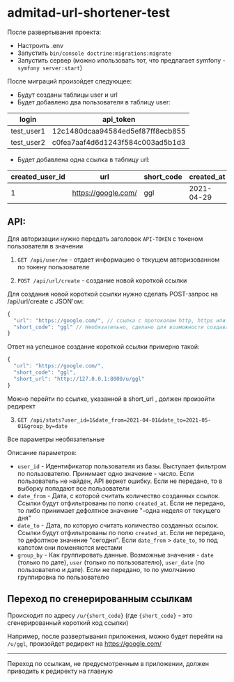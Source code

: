 # admitad-url-shortener-test

После развертывания проекта:

- Настроить .env
- Запустить `bin/console doctrine:migrations:migrate`
- Запустить сервер (можно ипользовать тот, что предлагает symfony - `symfony server:start`)

После миграций произойдет следующее:

- Будут созданы таблицы user и url
- Будет добавлено два пользователя в таблицу user:

| login | api_token |
| --- | --- |
| test_user1 | 12c1480dcaa94584ed5ef87ff8ecb855 |
| test_user2 | c0fea7aaf4d6d1243f584c003ad5b1d3 |


- Будет добавлена одна ссылка в таблицу url:

| created_user_id | url | short_code | created_at |
| --- | --- | --- | --- |
| 1 | https://google.com/ | ggl | 2021-04-29 |


## API:

Для авторизации нужно передать заголовок `API-TOKEN` с токеном пользователя в значении

1. `GET /api/user/me` - отдает информацию о текущем авторизованном по токену пользователе

2. `POST /api/url/create` - создание новой короткой ссылки
 
Для создания новой короткой ссылки нужно сделать POST-запрос на /api/url/create c JSON'ом:

```js
{
  "url": "https://google.com/", // ссылка с протоколом http, https или ftp
  "short_code": "ggl" // Необязательно, сделано для возможности создавать "красивые ссылки"
}
```

Ответ на успешное создание короткой ссылки примерно такой:

```js
{
  "url": "https://google.com/",
  "short_code": "ggl",
  "short_url": "http://127.0.0.1:8000/u/ggl"
}
```

Можно перейти по ссылке, указанной в short_url , должен произойти редирект

3. `GET /api/stats?user_id=1&date_from=2021-04-01&date_to=2021-05-01&group_by=date`

Все параметры необязательные

Описание параметров:

- `user_id` - Идентификатор пользователя из базы. Выступает фильтром по пользователю. Принимает одно значение - число. Если пользователь не найден, API вернет ошибку. Если не передано, то в выборку попадают все пользователи
- `date_from` - Дата, с которой считать количество созданных ссылок. Ссылки будут отфильтрованы по полю `created_at`. Если не передано, то либо принимает дефолтное значение "-одна неделя от текущего дня"
- `date_to` - Дата, по которую считать количество созданных ссылок. Ссылки будут отфильтрованы по полю `created_at`. Если не передано, то дефолтное значение "сегодня". Если `date_from` > `date_to`, то под капотом они поменяются местами 
- `group_by` - Как группировать данные. Возможные значения - `date` (только по дате), `user` (только по пользователю), `user_date` (по пользователю и дате). Если не передано, то по умолчанию группировка по пользователю

## Переход по сгенерированным ссылкам

Происходит по адресу `/u/{short_code}` (где `{short_code}` - это сгенерированный короткий код ссылки)

Например, после развертывания приложения, можно будет перейти на `/u/ggl`, произойдет редирект на https://google.com/

---

Переход по ссылкам, не предусмотренным в приложении, должен приводить к редиректу на главную
